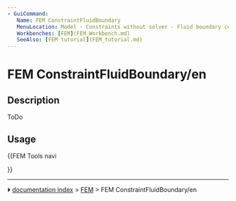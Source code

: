 ```yaml
---
- GuiCommand:
   Name: FEM ConstraintFluidBoundary
   MenuLocation: Model - Constraints without solver - Fluid boundary condition
   Workbenches: [FEM](FEM_Workbench.md)
   SeeAlso: [FEM tutorial](FEM_tutorial.md)
---
```


# FEM ConstraintFluidBoundary/en

## Description

ToDo

## Usage





{{FEM Tools navi

}}



---
⏵ [documentation index](../README.md) > [FEM](Category_FEM.md) > FEM ConstraintFluidBoundary/en

